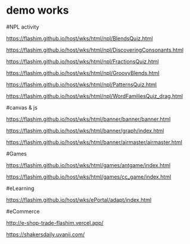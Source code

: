 # demo works


#NPL activity

https://flashim.github.io/host/wks/html/npl/BlendsQuiz.html

https://flashim.github.io/host/wks/html/npl/DiscoveringConsonants.html

https://flashim.github.io/host/wks/html/npl/FractionsQuiz.html

https://flashim.github.io/host/wks/html/npl/GroovyBlends.html

https://flashim.github.io/host/wks/html/npl/PatternsQuiz.html

https://flashim.github.io/host/wks/html/npl/WordFamiliesQuiz_drag.html

#canvas & js

https://flashim.github.io/host/wks/html/banner/banner/banner.html

https://flashim.github.io/host/wks/html/banner/graph/index.html

https://flashim.github.io/host/wks/html/banner/airmaster/airmaster.html

#Games

https://flashim.github.io/host/wks/html/games/antgame/index.html

https://flashim.github.io/host/wks/html/games/cc_game/index.html


#eLearning

https://flashim.github.io/host/wks/ePortal/adapt/index.html


#eCommerce

http://e-shop-trade-flashim.vercel.app/

https://shakersdaily.uvanij.com/
